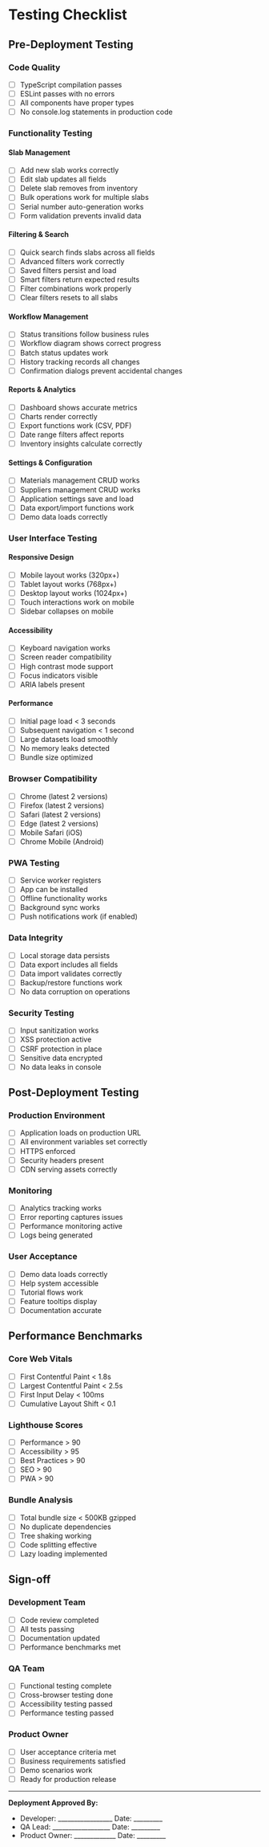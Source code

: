 # Testing Checklist

## Pre-Deployment Testing

### Code Quality
- [ ] TypeScript compilation passes
- [ ] ESLint passes with no errors
- [ ] All components have proper types
- [ ] No console.log statements in production code

### Functionality Testing

#### Slab Management
- [ ] Add new slab works correctly
- [ ] Edit slab updates all fields
- [ ] Delete slab removes from inventory
- [ ] Bulk operations work for multiple slabs
- [ ] Serial number auto-generation works
- [ ] Form validation prevents invalid data

#### Filtering & Search
- [ ] Quick search finds slabs across all fields
- [ ] Advanced filters work correctly
- [ ] Saved filters persist and load
- [ ] Smart filters return expected results
- [ ] Filter combinations work properly
- [ ] Clear filters resets to all slabs

#### Workflow Management
- [ ] Status transitions follow business rules
- [ ] Workflow diagram shows correct progress
- [ ] Batch status updates work
- [ ] History tracking records all changes
- [ ] Confirmation dialogs prevent accidental changes

#### Reports & Analytics
- [ ] Dashboard shows accurate metrics
- [ ] Charts render correctly
- [ ] Export functions work (CSV, PDF)
- [ ] Date range filters affect reports
- [ ] Inventory insights calculate correctly

#### Settings & Configuration
- [ ] Materials management CRUD works
- [ ] Suppliers management CRUD works
- [ ] Application settings save and load
- [ ] Data export/import functions work
- [ ] Demo data loads correctly

### User Interface Testing

#### Responsive Design
- [ ] Mobile layout works (320px+)
- [ ] Tablet layout works (768px+)
- [ ] Desktop layout works (1024px+)
- [ ] Touch interactions work on mobile
- [ ] Sidebar collapses on mobile

#### Accessibility
- [ ] Keyboard navigation works
- [ ] Screen reader compatibility
- [ ] High contrast mode support
- [ ] Focus indicators visible
- [ ] ARIA labels present

#### Performance
- [ ] Initial page load < 3 seconds
- [ ] Subsequent navigation < 1 second
- [ ] Large datasets load smoothly
- [ ] No memory leaks detected
- [ ] Bundle size optimized

### Browser Compatibility
- [ ] Chrome (latest 2 versions)
- [ ] Firefox (latest 2 versions)
- [ ] Safari (latest 2 versions)
- [ ] Edge (latest 2 versions)
- [ ] Mobile Safari (iOS)
- [ ] Chrome Mobile (Android)

### PWA Testing
- [ ] Service worker registers
- [ ] App can be installed
- [ ] Offline functionality works
- [ ] Background sync works
- [ ] Push notifications work (if enabled)

### Data Integrity
- [ ] Local storage data persists
- [ ] Data export includes all fields
- [ ] Data import validates correctly
- [ ] Backup/restore functions work
- [ ] No data corruption on operations

### Security Testing
- [ ] Input sanitization works
- [ ] XSS protection active
- [ ] CSRF protection in place
- [ ] Sensitive data encrypted
- [ ] No data leaks in console

## Post-Deployment Testing

### Production Environment
- [ ] Application loads on production URL
- [ ] All environment variables set correctly
- [ ] HTTPS enforced
- [ ] Security headers present
- [ ] CDN serving assets correctly

### Monitoring
- [ ] Analytics tracking works
- [ ] Error reporting captures issues
- [ ] Performance monitoring active
- [ ] Logs being generated

### User Acceptance
- [ ] Demo data loads correctly
- [ ] Help system accessible
- [ ] Tutorial flows work
- [ ] Feature tooltips display
- [ ] Documentation accurate

## Performance Benchmarks

### Core Web Vitals
- [ ] First Contentful Paint < 1.8s
- [ ] Largest Contentful Paint < 2.5s
- [ ] First Input Delay < 100ms
- [ ] Cumulative Layout Shift < 0.1

### Lighthouse Scores
- [ ] Performance > 90
- [ ] Accessibility > 95
- [ ] Best Practices > 90
- [ ] SEO > 90
- [ ] PWA > 90

### Bundle Analysis
- [ ] Total bundle size < 500KB gzipped
- [ ] No duplicate dependencies
- [ ] Tree shaking working
- [ ] Code splitting effective
- [ ] Lazy loading implemented

## Sign-off

### Development Team
- [ ] Code review completed
- [ ] All tests passing
- [ ] Documentation updated
- [ ] Performance benchmarks met

### QA Team
- [ ] Functional testing complete
- [ ] Cross-browser testing done
- [ ] Accessibility testing passed
- [ ] Performance testing passed

### Product Owner
- [ ] User acceptance criteria met
- [ ] Business requirements satisfied
- [ ] Demo scenarios work
- [ ] Ready for production release

---

**Deployment Approved By:**
- Developer: _________________ Date: _________
- QA Lead: __________________ Date: _________
- Product Owner: _____________ Date: _________
